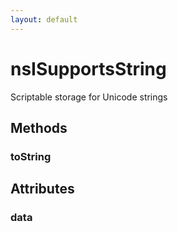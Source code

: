 ```yaml
---
layout: default
---
```


# nsISupportsString #

Scriptable storage for Unicode strings


## Methods ##

### toString ###

## Attributes ##

### data ###
